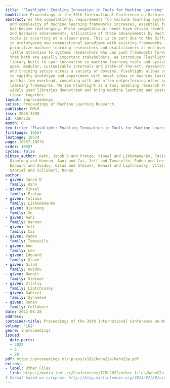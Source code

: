 ```yaml
---
title: 'Flashlight: Enabling Innovation in Tools for Machine Learning'
booktitle: Proceedings of the 39th International Conference on Machine Learning
abstract: As the computational requirements for machine learning systems and the size
  and complexity of machine learning frameworks increases, essential framework innovation
  has become challenging. While computational needs have driven recent compiler, networking,
  and hardware advancements, utilization of those advancements by machine learning
  tools is occurring at a slower pace. This is in part due to the difficulties involved
  in prototyping new computational paradigms with existing frameworks. Large frameworks
  prioritize machine learning researchers and practitioners as end users and pay comparatively
  little attention to systems researchers who can push frameworks forward — we argue
  that both are equally important stakeholders. We introduce Flashlight, an open-source
  library built to spur innovation in machine learning tools and systems by prioritizing
  open, modular, customizable internals and state-of-the-art, research-ready models
  and training setups across a variety of domains. Flashlight allows systems researchers
  to rapidly prototype and experiment with novel ideas in machine learning computation
  and has low overhead, competing with and often outperforming other popular machine
  learning frameworks. We see Flashlight as a tool enabling research that can benefit
  widely used libraries downstream and bring machine learning and systems researchers
  closer together.
layout: inproceedings
series: Proceedings of Machine Learning Research
publisher: PMLR
issn: 2640-3498
id: kahn22a
month: 0
tex_title: 'Flashlight: Enabling Innovation in Tools for Machine Learning'
firstpage: 10557
lastpage: 10574
page: 10557-10574
order: 10557
cycles: false
bibtex_author: Kahn, Jacob D and Pratap, Vineel and Likhomanenko, Tatiana and Xu,
  Qiantong and Hannun, Awni and Cai, Jeff and Tomasello, Paden and Lee, Ann and Grave,
  Edouard and Avidov, Gilad and Steiner, Benoit and Liptchinsky, Vitaliy and Synnaeve,
  Gabriel and Collobert, Ronan
author:
- given: Jacob D
  family: Kahn
- given: Vineel
  family: Pratap
- given: Tatiana
  family: Likhomanenko
- given: Qiantong
  family: Xu
- given: Awni
  family: Hannun
- given: Jeff
  family: Cai
- given: Paden
  family: Tomasello
- given: Ann
  family: Lee
- given: Edouard
  family: Grave
- given: Gilad
  family: Avidov
- given: Benoit
  family: Steiner
- given: Vitaliy
  family: Liptchinsky
- given: Gabriel
  family: Synnaeve
- given: Ronan
  family: Collobert
date: 2022-06-28
address:
container-title: Proceedings of the 39th International Conference on Machine Learning
volume: '162'
genre: inproceedings
issued:
  date-parts:
  - 2022
  - 6
  - 28
pdf: https://proceedings.mlr.press/v162/kahn22a/kahn22a.pdf
extras:
- label: Other Files
  link: https://media.icml.cc/Conferences/ICML2022/other_files/kahn22a-supp.zip
# Format based on citeproc: http://blog.martinfenner.org/2013/07/30/citeproc-yaml-for-bibliographies/
---
```

